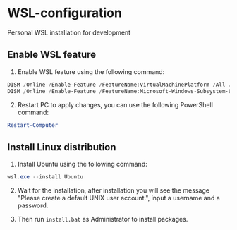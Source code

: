 # WSL-configuration
Personal WSL installation for development

## Enable WSL feature

1. Enable WSL feature using the following command:

```powershell
DISM /Online /Enable-Feature /FeatureName:VirtualMachinePlatform /All /NoRestart
DISM /Online /Enable-Feature /FeatureName:Microsoft-Windows-Subsystem-Linux /All /NoRestart
```

2. Restart PC to apply changes, you can use the following PowerShell command:

```powershell
Restart-Computer
```

## Install Linux distribution

1. Install Ubuntu using the following command:

```powershell
wsl.exe --install Ubuntu
```

2. Wait for the installation, after installation you will see the message "Please create a default UNIX user account.", input a username and a password.

3. Then run `install.bat` as Administrator to install packages.